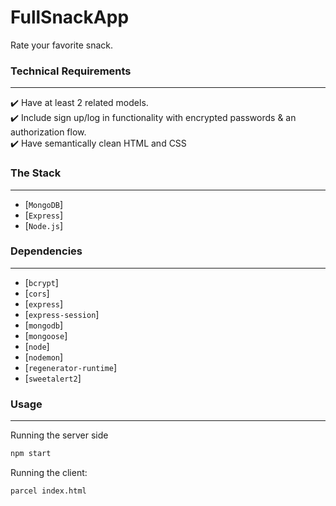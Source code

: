 # FullSnackApp

Rate your favorite snack.

### Technical Requirements

---

:heavy_check_mark: Have at least 2 related models. <br>
:heavy_check_mark: Include sign up/log in functionality with encrypted passwords & an authorization flow. <br>
:heavy_check_mark: Have semantically clean HTML and CSS <br>

### The Stack

---

- [`MongoDB`]
- [`Express`]
- [`Node.js`]

### Dependencies

---

- [`bcrypt`]
- [`cors`]
- [`express`]
- [`express-session`]
- [`mongodb`]
- [`mongoose`]
- [`node`]
- [`nodemon`]
- [`regenerator-runtime`]
- [`sweetalert2`]

### Usage

---

Running the server side

```sh
npm start
```

Running the client:

```sh
parcel index.html
```
